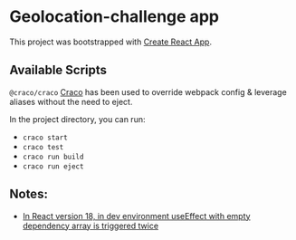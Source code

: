 # Geolocation-challenge app

This project was bootstrapped with [Create React App](https://github.com/facebook/create-react-app).

## Available Scripts
`@craco/craco` [Craco](https://www.npmjs.com/package/@craco/craco) has been used to override webpack config & leverage aliases without the need to eject.

In the project directory, you can run:
- `craco start`
- `craco test`
- `craco run build`
- `craco run eject`

## Notes:
- [In React version 18, in dev environment useEffect with empty dependency array is triggered twice](https://www.techiediaries.com/react-18-useeffect/#:~:text=If%20you%20have%20just%20made,upgraded%20to%20React%20version%2018)
